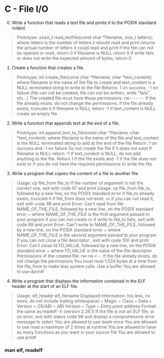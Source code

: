 # C - File I/O

0. Write a function that reads a text file and prints it to the POSIX standard output.
> Prototype: ssize_t read_textfile(const char \*filename, size_t letters);
> where letters is the number of letters it should read and print
> returns the actual number of letters it could read and print
> if the file can not be opened or read, return 0
> if filename is NULL return 0
> if write fails or does not write the expected amount of bytes, return 0

1. Create a function that creates a file.
> Prototype: int create_file(const char \*filename, char \*text_content);
> where filename is the name of the file to create and text_content is a NULL terminated string to write to the file
> Returns: 1 on success, -1 on failure (file can not be created, file can not be written, write “fails”, etc…)
> The created file must have those permissions: rw-------. If the file already exists, do not change the permissions.
> if the file already exists, truncate it
> if filename is NULL return -1
> if text_content is NULL create an empty file

2. Write a function that appends text at the end of a file.
> Prototype: int append_text_to_file(const char \*filename, char \*text_content);
> where filename is the name of the file and text_content is the NULL terminated string to add at the end of the file
> Return: 1 on success and -1 on failure
> Do not create the file if it does not exist
> If filename is NULL return -1
> If text_content is NULL, do not add anything to the file. Return 1 if the file exists and -1 if the file does not exist or if you do not have the required permissions to write the file

3. Write a program that copies the content of a file to another file.
> Usage: cp file_from file_to
> if the number of argument is not the correct one, exit with code 97 and print Usage: cp file_from file_to, followed by a new line, on the POSIX standard error
> if file_to already exists, truncate it
> if file_from does not exist, or if you can not read it, exit with code 98 and print Error: Can't read from file NAME_OF_THE_FILE, followed by a new line, on the POSIX standard error
 ~ where NAME_OF_THE_FILE is the first argument passed to your program
> if you can not create or if write to file_to fails, exit with code 99 and print Error: Can't write to NAME_OF_THE_FILE, followed by a new line, on the POSIX standard error
 ~ where NAME_OF_THE_FILE is the second argument passed to your program
> if you can not close a file descriptor , exit with code 100 and print Error: Can't close fd FD_VALUE, followed by a new line, on the POSIX standard error
 ~ where FD_VALUE is the value of the file descriptor
> Permissions of the created file: rw-rw-r--. If the file already exists, do not change the permissions
> You must read 1,024 bytes at a time from the file_from to make less system calls. Use a buffer
> You are allowed to use dprintf

4. Write a program that displays the information contained in the ELF header at the start of an ELF file.
> Usage: elf_header elf_filename
> Displayed information: (no less, no more, do not include trailing whitespace)
 ~ Magic
 ~ Class
 ~ Data
 ~ Version
 ~ OS/ABI
 ~ ABI Version
 ~ Type
 ~ Entry point address
> Format: the same as readelf -h (version 2.26.1)
> If the file is not an ELF file, or on error, exit with status code 98 and display a comprehensive error message to stderr
> You are allowed to use lseek once
> You are allowed to use read a maximum of 2 times at runtime
> You are allowed to have as many functions as you want in your source file
> You are allowed to use printf
### man elf, readelf
